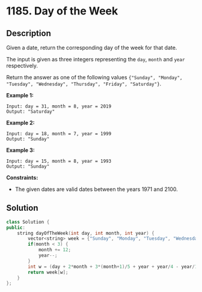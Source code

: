 # 1185. Day of the Week

## Description

Given a date, return the corresponding day of the week for that date.

The input is given as three integers representing the `day`, `month` and `year` respectively.

Return the answer as one of the following values `{"Sunday", "Monday", "Tuesday", "Wednesday", "Thursday", "Friday", "Saturday"}`.

**Example 1:**

```
Input: day = 31, month = 8, year = 2019
Output: "Saturday"
```

**Example 2:**

```
Input: day = 18, month = 7, year = 1999
Output: "Sunday"
```

**Example 3:**

```
Input: day = 15, month = 8, year = 1993
Output: "Sunday"
```

**Constraints:**

- The given dates are valid dates between the years 1971 and 2100.

## Solution

```cpp
class Solution {
public:
    string dayOfTheWeek(int day, int month, int year) {
        vector<string> week = {"Sunday", "Monday", "Tuesday", "Wednesday", "Thursday", "Friday", "Saturday"};
        if(month < 3) {
            month += 12;
            year--;
        }
        int w = (day + 2*month + 3*(month+1)/5 + year + year/4 - year/100 + year/400 + 1)%7;
        return week[w];
    }
};
```